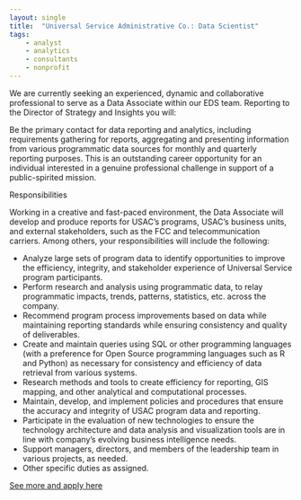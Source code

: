 ```yaml
---
layout: single
title:  "Universal Service Administrative Co.: Data Scientist"
tags: 
    - analyst
    - analytics
    - consultants
    - nonprofit
---
```


We are currently seeking an experienced, dynamic and collaborative professional to serve as a Data Associate within our EDS team.  Reporting to the Director of Strategy and Insights you will:

Be the primary contact for data reporting and analytics, including requirements gathering for reports, aggregating and presenting information from various programmatic data sources for monthly and quarterly reporting purposes.
This is an outstanding career opportunity for an individual interested in a genuine professional challenge in support of a public-spirited mission.

Responsibilities

Working in a creative and fast-paced environment, the Data Associate will develop and produce reports for USAC’s programs, USAC’s business units, and external stakeholders, such as the FCC and telecommunication carriers.  Among others, your responsibilities will include the following:

* Analyze large sets of program data to identify opportunities to improve the efficiency, integrity, and stakeholder experience of Universal Service program participants.
* Perform research and analysis using programmatic data, to relay programmatic impacts, trends, patterns, statistics, etc. across the company.
* Recommend program process improvements based on data while maintaining reporting standards while ensuring consistency and quality of deliverables.
* Create and maintain queries using SQL or other programming languages (with a preference for Open Source programming languages such as R and Python) as necessary for consistency and efficiency of data retrieval from various systems.
* Research methods and tools to create efficiency for reporting, GIS mapping, and other analytical and computational processes.
* Maintain, develop, and implement policies and procedures that ensure the accuracy and integrity of USAC program data and reporting.
* Participate in the evaluation of new technologies to ensure the technology architecture and data analysis and visualization tools are in line with company’s evolving business intelligence needs.
* Support managers, directors, and members of the leadership team in various projects, as needed.
* Other specific duties as assigned.

[See more and apply here](https://careers-usac.icims.com/jobs/2026/data-scientist/job?mobile=false&width=940&height=500&bga=true&needsRedirect=false&jan1offset=-300&jun1offset=-240)
